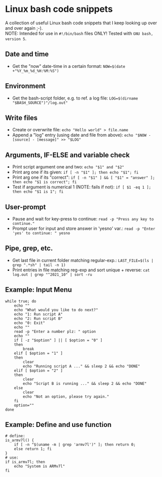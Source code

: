 # Linux bash code snippets

A collection of useful Linux bash code snippets that I keep looking up over and over again ;-).  
NOTE: Intended for use in `#!/bin/bash` files ONLY! Tested with `GNU bash, version 5`.

## Date and time

- Get the "now" date-time in a certain format: `NOW=$(date +"%Y_%m_%d_%H:%M:%S")`

## Environment

- Get the bash-script folder, e.g. to ref. a log file: `LOG=$(dirname "$BASH_SOURCE")"/log.out"`

## Write files

- Create or overwrite file: `echo "Hello world" > file.name`
- Append a "log" entry (using date and file from above): `echo "$NOW - [source] - [message]" >> "$LOG"`

## Arguments, IF-ELSE and variable check

- Print script argument one and two: `echo "$1" and "$2"`
- Print arg one if its given: `if [ -n "$1" ]; then echo "$1"; fi`
- Print arg one if its "correct": `if [ -n "$1" ] && [ "$1" = "answer" ]; then echo "$1 is correct"; fi`
- Test if argument is numerical 1 (NOTE: fails if not): `if [ $1 -eq 1 ]; then echo "$1 is 1"; fi`

## User-prompt

- Pause and wait for key-press to continue: `read -p "Press any key to continue."`
- Prompt user for input and store answer in 'yesno' var.: `read -p "Enter 'yes' to continue: " yesno`

## Pipe, grep, etc.

- Get last file in current folder matching regular-exp.: `LAST_FILE=$(ls | grep ".*sh" | tail -n 1)`
- Print entries in file matching reg-exp and sort unique + reverse: `cat log.out | grep "^2021_10" | sort -ru`

## Example: Input Menu

```
while true; do
	echo ""
	echo "What would you like to do next?"
	echo "1: Run script A"
	echo "2: Run script B"
	echo "0: Exit"
	echo ""
	read -p "Enter a number plz: " option
	echo ""
	if [ -z "$option" ] || [ $option = "0" ]
	then
		break
	elif [ $option = "1" ]
	then
		clear
		echo "Running script A ..." && sleep 2 && echo "DONE"
	elif [ $option = "2" ] 
	then
		clear
		echo "Script B is running ..." && sleep 2 && echo "DONE"
	else
		clear
		echo "Not an option, please try again."
	fi
	option=""
done
```

## Example: Define and use function

```
# define:
is_armv7l() {
	if [ -n "$(uname -m | grep 'armv7l')" ]; then return 0;
	else return 1; fi
}
# use:
if is_armv7l; then
	echo "System is ARMv7l"
fi
```
